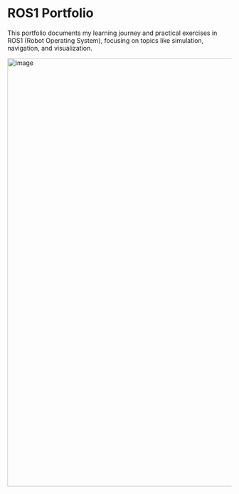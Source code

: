 # ROS1 Portfolio
This portfolio documents my learning journey and practical exercises in ROS1 (Robot Operating System), focusing on topics like simulation, navigation, and visualization.


<img width="1280" height="960" alt="image" src="https://github.com/user-attachments/assets/9da7fdaa-af45-4bad-9b91-420b71ac002d" />
